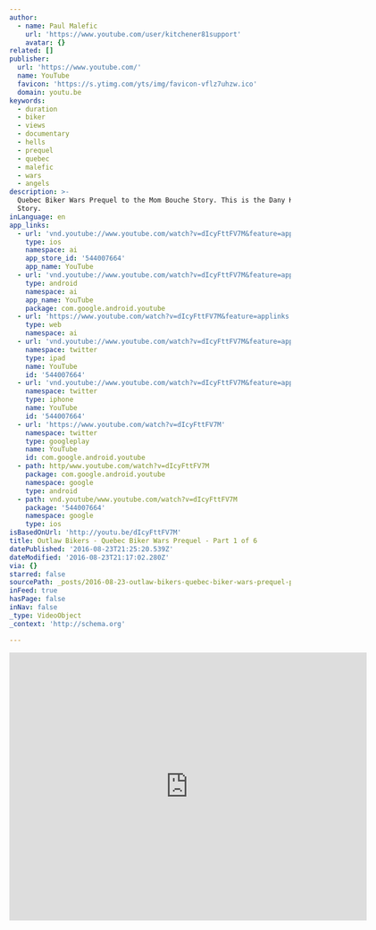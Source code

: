 ```yaml
---
author:
  - name: Paul Malefic
    url: 'https://www.youtube.com/user/kitchener81support'
    avatar: {}
related: []
publisher:
  url: 'https://www.youtube.com/'
  name: YouTube
  favicon: 'https://s.ytimg.com/yts/img/favicon-vflz7uhzw.ico'
  domain: youtu.be
keywords:
  - duration
  - biker
  - views
  - documentary
  - hells
  - prequel
  - quebec
  - malefic
  - wars
  - angels
description: >-
  Quebec Biker Wars Prequel to the Mom Bouche Story. This is the Dany Kane
  Story.
inLanguage: en
app_links:
  - url: 'vnd.youtube://www.youtube.com/watch?v=dIcyFttFV7M&feature=applinks'
    type: ios
    namespace: ai
    app_store_id: '544007664'
    app_name: YouTube
  - url: 'vnd.youtube://www.youtube.com/watch?v=dIcyFttFV7M&feature=applinks'
    type: android
    namespace: ai
    app_name: YouTube
    package: com.google.android.youtube
  - url: 'https://www.youtube.com/watch?v=dIcyFttFV7M&feature=applinks'
    type: web
    namespace: ai
  - url: 'vnd.youtube://www.youtube.com/watch?v=dIcyFttFV7M&feature=applinks'
    namespace: twitter
    type: ipad
    name: YouTube
    id: '544007664'
  - url: 'vnd.youtube://www.youtube.com/watch?v=dIcyFttFV7M&feature=applinks'
    namespace: twitter
    type: iphone
    name: YouTube
    id: '544007664'
  - url: 'https://www.youtube.com/watch?v=dIcyFttFV7M'
    namespace: twitter
    type: googleplay
    name: YouTube
    id: com.google.android.youtube
  - path: http/www.youtube.com/watch?v=dIcyFttFV7M
    package: com.google.android.youtube
    namespace: google
    type: android
  - path: vnd.youtube/www.youtube.com/watch?v=dIcyFttFV7M
    package: '544007664'
    namespace: google
    type: ios
isBasedOnUrl: 'http://youtu.be/dIcyFttFV7M'
title: Outlaw Bikers - Quebec Biker Wars Prequel - Part 1 of 6
datePublished: '2016-08-23T21:25:20.539Z'
dateModified: '2016-08-23T21:17:02.280Z'
via: {}
starred: false
sourcePath: _posts/2016-08-23-outlaw-bikers-quebec-biker-wars-prequel-part-1-of-6.md
inFeed: true
hasPage: false
inNav: false
_type: VideoObject
_context: 'http://schema.org'

---
```

<iframe src="http://cdn.embedly.com/widgets/media.html?src=https%3A%2F%2Fwww.youtube.com%2Fembed%2FdIcyFttFV7M%3Ffeature%3Doembed&amp;url=http%3A%2F%2Fwww.youtube.com%2Fwatch%3Fv%3DdIcyFttFV7M&amp;image=https%3A%2F%2Fi.ytimg.com%2Fvi%2FdIcyFttFV7M%2Fhqdefault.jpg&amp;key=b7d04c9b404c499eba89ee7072e1c4f7&amp;type=text%2Fhtml&amp;schema=youtube" width="640" height="480" scrolling="no" frameborder="0" allowfullscreen="" style=""></iframe>